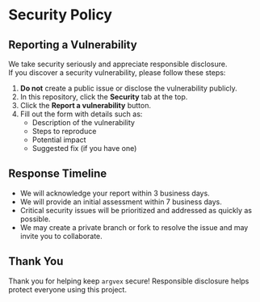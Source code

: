 # Security Policy

## Reporting a Vulnerability

We take security seriously and appreciate responsible disclosure.  
If you discover a security vulnerability, please follow these steps:

1. **Do not** create a public issue or disclose the vulnerability publicly.
2. In this repository, click the **Security** tab at the top.
3. Click the **Report a vulnerability** button.
4. Fill out the form with details such as:
    - Description of the vulnerability
    - Steps to reproduce
    - Potential impact
    - Suggested fix (if you have one)

## Response Timeline

- We will acknowledge your report within 3 business days.
- We will provide an initial assessment within 7 business days.
- Critical security issues will be prioritized and addressed as quickly as possible.
- We may create a private branch or fork to resolve the issue and may invite you to collaborate.

## Thank You

Thank you for helping keep `argvex` secure! Responsible disclosure helps protect everyone using this project.
